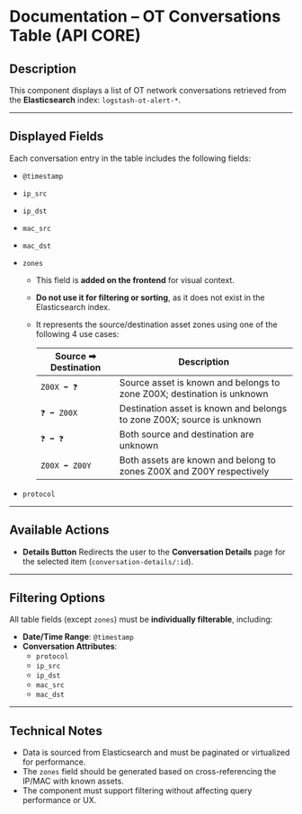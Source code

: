 # Documentation – OT Conversations Table (API CORE)

## Description

This component displays a list of OT network conversations retrieved from the **Elasticsearch** index:
`logstash-ot-alert-*`.

---

## Displayed Fields

Each conversation entry in the table includes the following fields:

- `@timestamp`
- `ip_src`
- `ip_dst`
- `mac_src`
- `mac_dst`
- `zones`
  - This field is **added on the frontend** for visual context.
  - **Do not use it for filtering or sorting**, as it does not exist in the Elasticsearch index.
  - It represents the source/destination asset zones using one of the following 4 use cases:

    | Source ➡ Destination | Description |
    |----------------------|-------------|
    | `Z00X ➡ ❓`           | Source asset is known and belongs to zone Z00X; destination is unknown |
    | `❓ ➡ Z00X`           | Destination asset is known and belongs to zone Z00X; source is unknown |
    | `❓ ➡ ❓`              | Both source and destination are unknown |
    | `Z00X ➡ Z00Y`        | Both assets are known and belong to zones Z00X and Z00Y respectively |

- `protocol`

---

## Available Actions

- **Details Button**
  Redirects the user to the **Conversation Details** page for the selected item (`conversation-details/:id`).

---

## Filtering Options

All table fields (except `zones`) must be **individually filterable**, including:

- **Date/Time Range**: `@timestamp`
- **Conversation Attributes**:
  - `protocol`
  - `ip_src`
  - `ip_dst`
  - `mac_src`
  - `mac_dst`

---

## Technical Notes

- Data is sourced from Elasticsearch and must be paginated or virtualized for performance.
- The `zones` field should be generated based on cross-referencing the IP/MAC with known assets.
- The component must support filtering without affecting query performance or UX.
